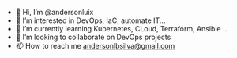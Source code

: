 - 👋 Hi, I’m @andersonluix
- 👀 I’m interested in DevOps, IaC, automate IT...
- 🌱 I’m currently learning Kubernetes, CLoud, Terraform, Ansible ...
- 💞️ I’m looking to collaborate on DevOps projects
- 📫 How to reach me andersonlbsilva@gmail.com

<!---
andersonluix/andersonluix is a ✨ special ✨ repository because its `README.md` (this file) appears on your GitHub profile.
You can click the Preview link to take a look at your changes.
--->
